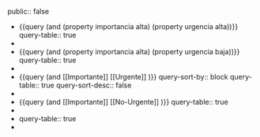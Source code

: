 public:: false

- {{query (and (property importancia alta) (property urgencia alta))}}
  query-table:: true
-
- {{query (and (property importancia alta) (property urgencia baja))}}
  query-table:: true
-
- {{query (and [[Importante]] [[Urgente]] )}}
  query-sort-by:: block
  query-table:: true
  query-sort-desc:: false
-
- {{query (and [[Importante]] [[No-Urgente]] )}}
  query-table:: true
-
- query-table:: true
-